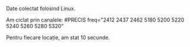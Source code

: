 Date colectat folosind Linux. 

Am ciclat prin canalele:
#PRECIS 
freq="2412 2437 2462 5180 5200 5220 5240 5260 5280 5320"

Pentru fiecare locație, am stat 10 secunde.
